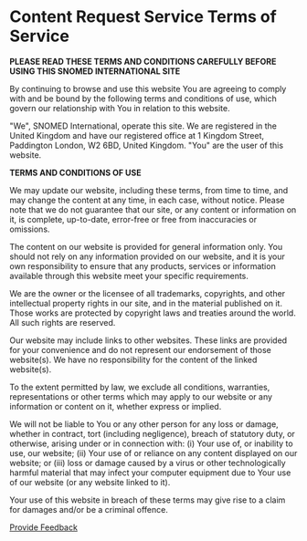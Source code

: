 # Content Request Service Terms of Service

**PLEASE READ THESE TERMS AND CONDITIONS CAREFULLY BEFORE USING THIS SNOMED INTERNATIONAL SITE**

By continuing to browse and use this website You are agreeing to comply with and be bound by the following terms and conditions of use, which govern our relationship with You in relation to this website.

"We", SNOMED International, operate this site. We are registered in the United Kingdom and have our registered office at 1 Kingdom Street, Paddington London, W2 6BD, United Kingdom. "You" are the user of this website.

**TERMS AND CONDITIONS OF USE**

We may update our website, including these terms, from time to time, and may change the content at any time, in each case, without notice. Please note that we do not guarantee that our site, or any content or information on it, is complete, up-to-date, error-free or free from inaccuracies or omissions.

The content on our website is provided for general information only. You should not rely on any information provided on our website, and it is your own responsibility to ensure that any products, services or information available through this website meet your specific requirements.

We are the owner or the licensee of all trademarks, copyrights, and other intellectual property rights in our site, and in the material published on it. Those works are protected by copyright laws and treaties around the world. All such rights are reserved.

Our website may include links to other websites. These links are provided for your convenience and do not represent our endorsement of those website(s). We have no responsibility for the content of the linked website(s).

To the extent permitted by law, we exclude all conditions, warranties, representations or other terms which may apply to our website or any information or content on it, whether express or implied.

We will not be liable to You or any other person for any loss or damage, whether in contract, tort (including negligence), breach of statutory duty, or otherwise, arising under or in connection with: (i) Your use of, or inability to use, our website; (ii) Your use of or reliance on any content displayed on our website; or (iii) loss or damage caused by a virus or other technologically harmful material that may infect your computer equipment due to Your use of our website (or any website linked to it).

Your use of this website in breach of these terms may give rise to a claim for damages and/or be a criminal offence.






<a href="https://docs.google.com/forms/d/e/1FAIpQLScTmbZIf0UEQwYDkY27EEWBkaiYkHSbR0_9DmFrMLXoQLyL7Q/viewform?usp=pp_url&entry.1767247133=Content+Request+Guide&entry.670899847=Content%20Request%20Service%20Terms%20of%20Service" class="button primary">Provide Feedback</a>
